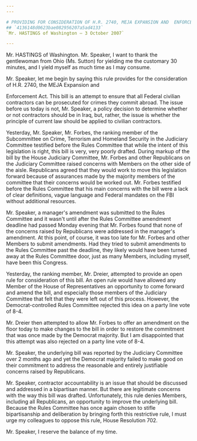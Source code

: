 ```yaml
---
---

# PROVIDING FOR CONSIDERATION OF H.R. 2740, MEJA EXPANSION AND  ENFORCEMENT ACT OF 2007
## `4136148d0623bae082956207a5ad4133`
`Mr. HASTINGS of Washington — 3 October 2007`

---
```



Mr. HASTINGS of Washington. Mr. Speaker, I want to thank the 
gentlewoman from Ohio (Ms. Sutton) for yielding me the customary 30 
minutes, and I yield myself as much time as I may consume.

Mr. Speaker, let me begin by saying this rule provides for the 
consideration of H.R. 2740, the MEJA Expansion and


Enforcement Act. This bill is an attempt to ensure that all Federal 
civilian contractors can be prosecuted for crimes they commit abroad. 
The issue before us today is not, Mr. Speaker, a policy decision to 
determine whether or not contractors should be in Iraq, but, rather, 
the issue is whether the principle of current law should be applied to 
civilian contractors.

Yesterday, Mr. Speaker, Mr. Forbes, the ranking member of the 
Subcommittee on Crime, Terrorism and Homeland Security in the Judiciary 
Committee testified before the Rules Committee that while the intent of 
this legislation is right, this bill is very, very poorly drafted. 
During markup of the bill by the House Judiciary Committee, Mr. Forbes 
and other Republicans on the Judiciary Committee raised concerns with 
Members on the other side of the aisle. Republicans agreed that they 
would work to move this legislation forward because of assurances made 
by the majority members of the committee that their concerns would be 
worked out. Mr. Forbes testified before the Rules Committee that his 
main concerns with the bill were a lack of clear definitions, vague 
language and Federal mandates on the FBI without additional resources.

Mr. Speaker, a manager's amendment was submitted to the Rules 
Committee and it wasn't until after the Rules Committee amendment 
deadline had passed Monday evening that Mr. Forbes found that none of 
the concerns raised by Republicans were addressed in the manager's 
amendment. At this point, of course, it was too late for Mr. Forbes and 
other Members to submit amendments. Had they tried to submit amendments 
to the Rules Committee past the deadline, they likely would have been 
turned away at the Rules Committee door, just as many Members, 
including myself, have been this Congress.

Yesterday, the ranking member, Mr. Dreier, attempted to provide an 
open rule for consideration of this bill. An open rule would have 
allowed any Member of the House of Representatives an opportunity to 
come forward and amend the bill, and especially those members of the 
Judiciary Committee that felt that they were left out of this process. 
However, the Democrat-controlled Rules Committee rejected this idea on 
a party line vote of 8-4.

Mr. Dreier then attempted to allow Mr. Forbes to offer an amendment 
on the floor today to make changes to the bill in order to restore the 
commitment that was once made by the Democrat majority. But I am 
disappointed that this attempt was also rejected on a party line vote 
of 8-4.

Mr. Speaker, the underlying bill was reported by the Judiciary 
Committee over 2 months ago and yet the Democrat majority failed to 
make good on their commitment to address the reasonable and entirely 
justifiable concerns raised by Republicans.

Mr. Speaker, contractor accountability is an issue that should be 
discussed and addressed in a bipartisan manner. But there are 
legitimate concerns with the way this bill was drafted. Unfortunately, 
this rule denies Members, including all Republicans, an opportunity to 
improve the underlying bill. Because the Rules Committee has once again 
chosen to stifle bipartisanship and deliberation by bringing forth this 
restrictive rule, I must urge my colleagues to oppose this rule, House 
Resolution 702.

Mr. Speaker, I reserve the balance of my time.